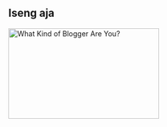 ## Iseng aja

<a href="http://quiz.blogactionday.org">
<img src="http://quiz.blogactionday.org/images/purist-expert-socialite.gif"
width="300" height="180" alt="What Kind of Blogger Are You?"  border="0" />
</a>

<!-- {"time": "2007-10-23 05:04:16", "title": "Iseng aja"} -->
